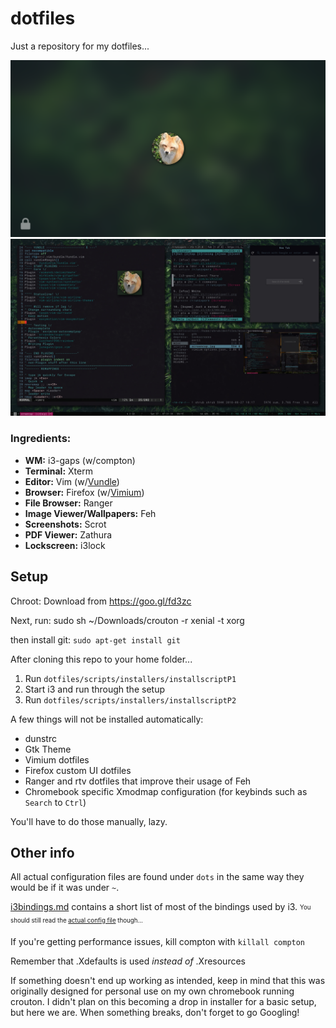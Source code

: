# dotfiles
Just a repository for my dotfiles...

![Image of lockscreen](./misc/lockscreens/green.png?raw=true "Lockscreen")
![Image of setup](./misc/screencap.jpg?raw=true "Setup")

### Ingredients:
* **WM:** i3-gaps (w/compton)
* **Terminal:** Xterm
* **Editor:** Vim (w/[Vundle](https://github.com/VundleVim/Vundle.vim))
* **Browser:** Firefox (w/[Vimium](https://addons.mozilla.org/en-US/firefox/addon/vimium-ff/))
* **File Browser:** Ranger
* **Image Viewer/Wallpapers:** Feh
* **Screenshots:** Scrot
* **PDF Viewer:** Zathura
* **Lockscreen:** i3lock

## Setup

Chroot:
Download from 
https://goo.gl/fd3zc

Next, run:
sudo sh ~/Downloads/crouton -r xenial -t xorg

then install git:
`sudo apt-get install git`

After cloning this repo to your home folder...
1. Run `dotfiles/scripts/installers/installscriptP1`
2. Start i3 and run through the setup
3. Run `dotfiles/scripts/installers/installscriptP2`

A few things will not be installed automatically:
* dunstrc
* Gtk Theme
* Vimium dotfiles
* Firefox custom UI dotfiles
* Ranger and rtv dotfiles that improve their usage of Feh
* Chromebook specific Xmodmap configuration (for keybinds such as `Search` to `Ctrl`)

You'll have to do those manually, lazy.

## Other info
All actual configuration files are found under `dots` in the same way they would be if it was under `~`.

[i3bindings.md](i3bindings.md) contains a short list of most of the bindings used by i3. <sub><sup>You should still read the [actual config file](dots/.config/i3/config) though...</sup></sub>

If you're getting performance issues, kill compton with `killall compton`

Remember that .Xdefaults is used *instead of* .Xresources

If something doesn't end up working as intended, keep in mind that this was originally designed for personal use on my own chromebook running crouton. I didn't plan on this becoming a drop in installer for a basic setup, but here we are. When something breaks, don't forget to go Googling!
